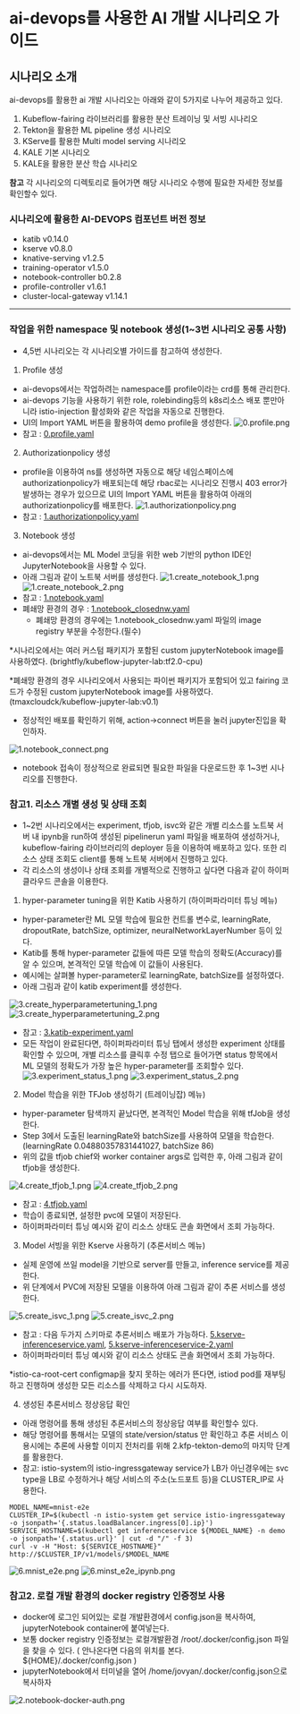 # ai-devops를 사용한 AI 개발 시나리오 가이드

## 시나리오 소개 
  ai-devops를 활용한 ai 개발 시나리오는 아래와 같이 5가지로 나누어 제공하고 있다.
  1. Kubeflow-fairing 라이브러리를 활용한 분산 트레이닝 및 서빙 시나리오
  2. Tekton을 활용한 ML pipeline 생성 시나리오
  3. KServe를 활용한 Multi model serving 시나리오
  4. KALE 기본 시나리오
  5. KALE을 활용한 분산 학습 시나리오

  **참고** 각 시나리오의 디렉토리로 들어가면 해당 시나리오 수행에 필요한 자세한 정보를 확인할수 있다.


### 시나리오에 활용한 AI-DEVOPS 컴포넌트 버전 정보  
  - katib v0.14.0
  - kserve v0.8.0
  - knative-serving v1.2.5
  - training-operator v1.5.0
  - notebook-controller b0.2.8
  - profile-controller v1.6.1
  - cluster-local-gateway v1.14.1
---

### 작업을 위한 namespace 및 notebook 생성(1~3번 시나리오 공통 사항)
  - 4,5번 시나리오는 각 시나리오별 가이드를 참고하여 생성한다.
  1. Profile 생성 
  - ai-devops에서는 작업하려는 namespace를 profile이라는 crd를 통해 관리한다.
  - ai-devops 기능을 사용하기 위한 role, rolebinding등의 k8s리소스 배포 뿐만아니라 istio-injection 활성화와 같은 작업을 자동으로 진행한다.
  - UI의 Import YAML 버튼을 활용하여 demo profile을 생성한다. 
![0.profile.png](./img/0.profile.png) 
  - 참고 : [0.profile.yaml](./0.profile.yaml)

  2. Authorizationpolicy 생성
  - profile을 이용하여 ns를 생성하면 자동으로 해당 네임스페이스에 authorizationpolicy가 배포되는데 해당 rbac로는 시나리오 진행시 403 error가 발생하는 경우가 있으므로 UI의 Import YAML 버튼을 활용하여 아래의 authorizationpolicy를 배포한다.
![1.authorizationpolicy.png](./img/1.authorizationpolicy.png) 
  - 참고 : [1.authorizationpolicy.yaml](./1.authorizationpolicy.yaml)  

  3. Notebook 생성
  - ai-devops에서는 ML Model 코딩을 위한 web 기반의 python IDE인 JupyterNotebook을 사용할 수 있다.
  - 아래 그림과 같이 노트북 서버를 생성한다.
![1.create_notebook_1.png](./img/1.create_notebook_1.png)
![1.create_notebook_2.png](./img/1.create_notebook_2.png)
  - 참고 : [1.notebook.yaml](./1.notebook.yaml)
  - 폐쇄망 환경의 경우 : [1.notebook_closednw.yaml](./1.notebook_closednw.yaml)
    * 폐쇄망 환경의 경우에는 1.notebook_closednw.yaml 파일의 image registry 부분을 수정한다.(필수)

*시나리오에서는 여러 커스텀 패키지가 포함된 custom jupyterNotebook image를 사용하였다. (brightfly/kubeflow-jupyter-lab:tf2.0-cpu)

*폐쇄망 환경의 경우 시나리오에서 사용되는 파이썬 패키지가 포함되어 있고 fairing 코드가 수정된 custom jupyterNotebook image를 사용하였다. (tmaxcloudck/kubeflow-jupyter-lab:v0.1)

  - 정상적인 배포를 확인하기 위해, action->connect 버튼을 눌러 jupyter진입을 확인하자.

![1.notebook_connect.png](./img/1.notebook_connect.png)

  - notebook 접속이 정상적으로 완료되면 필요한 파일을 다운로드한 후 1~3번 시나리오를 진행한다.


### 참고1. 리소스 개별 생성 및 상태 조회
  - 1~2번 시나리오에서는 experiment, tfjob, isvc와 같은 개별 리소스를 노트북 서버 내 ipynb을 run하여 생성된 pipelinerun yaml 파일을 배포하여 생성하거나, kubeflow-fairing 라이브러리의 deployer 등을 이용하여 배포하고 있다. 또한 리소스 상태 조회도 client를 통해 노트북 서버에서 진행하고 있다.
  - 각 리소스의 생성이나 상태 조회를 개별적으로 진행하고 싶다면 다음과 같이 하이퍼클라우드 콘솔을 이용한다.

  1. hyper-parameter tuning을 위한 Katib 사용하기 (하이퍼파라미터 튜닝 메뉴)
  - hyper-parameter란 ML 모델 학습에 필요한 컨트롤 변수로, learningRate, dropoutRate, batchSize, optimizer, neuralNetworkLayerNumber 등이 있다.
  - Katib를 통해 hyper-parameter 값들에 따른 모델 학습의 정확도(Accuracy)를 알 수 있으며, 본격적인 모델 학습에 이 값들이 사용된다.
  - 예시에는 살펴볼 hyper-parameter로 learningRate, batchSize를 설정하였다.
  - 아래 그림과 같이 katib experiment를 생성한다.

![3.create_hyperparametertuning_1.png](./img/3.create_hyperparametertuning_1.png)
![3.create_hyperparametertuning_2.png](./img/3.create_hyperparametertuning_2.png)
  - 참고 : [3.katib-experiment.yaml](3.katib-experiment.yaml)
  - 모든 작업이 완료된다면, 하이퍼파라미터 튜닝 탭에서 생성한 experiment 상태를 확인할 수 있으며, 개별 리소스를 클릭후 수정 탭으로 들어가면 status 항목에서 ML 모델의 정확도가 가장 높은 hyper-parameter를 조회할수 있다.
![3.experiment_status_1.png](./img/3.experiment_status_1.png)
![3.experiment_status_2.png](./img/3.experiment_status_2.png)  


  2. Model 학습을 위한 TFJob 생성하기 (트레이닝잡) 메뉴)
  - hyper-parameter 탐색까지 끝났다면, 본격적인 Model 학습을 위해 tfJob을 생성한다.
  - Step 3에서 도출된 learningRate와 batchSize를 사용하여 모델을 학습한다. (learningRate 0.04880357831441027, batchSize 86)
  - 위의 값을 tfjob chief와 worker container args로 입력한 후, 아래 그림과 같이 tfjob을 생성한다. 

![4.create_tfjob_1.png](./img/4.create_tfjob_1.png)
![4.create_tfjob_2.png](./img/4.create_tfjob_2.png)
  - 참고 : [4.tfjob.yaml](4.tfjob.yaml)
  - 학습이 종료되면, 설정한 pvc에 모델이 저장된다. 
  - 하이퍼파라미터 튜닝 예시와 같이 리소스 상태도 콘솔 화면에서 조회 가능하다.


  3. Model 서빙을 위한 Kserve 사용하기 (추론서비스 메뉴)
  - 실제 운영에 쓰일 model을 기반으로 server를 만들고, inference service를 제공한다.
  - 위 단계에서 PVC에 저장된 모델을 이용하여 아래 그림과 같이 추론 서비스를 생성한다.

![5.create_isvc_1.png](./img/5.create_isvc_1.png)
![5.create_isvc_2.png](./img/5.create_isvc_2.png)
  - 참고 : 다음 두가지 스키마로 추론서비스 배포가 가능하다. [5.kserve-inferenceservice.yaml](5.kserve-inferenceservice.yaml), [5.kserve-inferenceservice-2.yaml](5.kserve-inferenceservice-2.yaml) 
  - 하이퍼파라미터 튜닝 예시와 같이 리소스 상태도 콘솔 화면에서 조회 가능하다.

*istio-ca-root-cert configmap을 찾지 못하는 에러가 뜬다면, istiod pod를 재부팅하고 진행하며 생성한 모든 리소스를 삭제하고 다시 시도하자.

  4. 생성된 추론서비스 정상응답 확인
  - 아래 명령어를 통해 생성된 추론서비스의 정상응답 여부를 확인할수 있다.
  - 해당 명령어를 통해서는 모델의 state/version/status 만 확인하고 추론 서비스 이용시에는 추론에 사용할 이미지 전처리를 위해 2.kfp-tekton-demo의 마지막 단계를 활용한다.
  - 참고: istio-system의 istio-ingressgateway service가 LB가 아닌경우에는 svc type을 LB로 수정하거나 해당 서비스의 주소(노드포트 등)을 CLUSTER_IP로 사용한다.
  ```
  MODEL_NAME=mnist-e2e
  CLUSTER_IP=$(kubectl -n istio-system get service istio-ingressgateway -o jsonpath='{.status.loadBalancer.ingress[0].ip}')
  SERVICE_HOSTNAME=$(kubectl get inferenceservice ${MODEL_NAME} -n demo -o jsonpath='{.status.url}' | cut -d "/" -f 3)
  curl -v -H "Host: ${SERVICE_HOSTNAME}" http://$CLUSTER_IP/v1/models/$MODEL_NAME
  ```

![6.mnist_e2e.png](./img/6.mnist_e2e.png)
![6.minst_e2e_ipynb.png](./img/6.minst_e2e_ipynb.png)
  

### 참고2. 로컬 개발 환경의 docker registry 인증정보 사용
 - docker에 로그인 되어있는 로컬 개발환경에서 config.json을 복사하여, jupyterNotebook container에 붙여넣는다.
 - 보통 docker registry 인증정보는 로컬개발환경 /root/.docker/config.json 파일을 찾을 수 있다. ( 안나온다면 다음의 위치를 본다. ${HOME}/.docker/config.json )
 - jupyterNotebook에서 터미널을 열어 /home/jovyan/.docker/config.json으로 복사하자

![2.notebook-docker-auth.png](./img/2.notebook-docker-auth.png)








